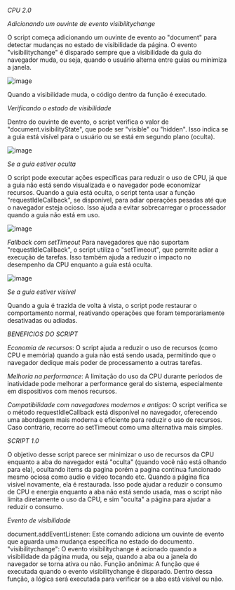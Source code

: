 

*CPU 2.0*

*Adicionando um ouvinte de evento visibilitychange*

O script começa adicionando um ouvinte de evento ao "document" para detectar mudanças no estado de visibilidade da página. O evento "visibilitychange" é disparado sempre que a visibilidade da guia do navegador muda, ou seja, quando o usuário alterna entre guias ou minimiza a janela.

![image](https://github.com/user-attachments/assets/16584ea7-d6c6-4214-8f5f-f5519a85e020)

Quando a visibilidade muda, o código dentro da função é executado.

*Verificando o estado de visibilidade*

Dentro do ouvinte de evento, o script verifica o valor de "document.visibilityState", que pode ser "visible" ou "hidden". Isso indica se a guia está visível para o usuário ou se está em segundo plano (oculta).

![image](https://github.com/user-attachments/assets/273ae2e4-a2e6-46c4-9a34-9189afbf040c)

*Se a guia estiver oculta*

O script pode executar ações específicas para reduzir o uso de CPU, já que a guia não está sendo visualizada e o navegador pode economizar recursos. Quando a guia está oculta, o script tenta usar a função "requestIdleCallback", se disponível, para adiar operações pesadas até que o navegador esteja ocioso. Isso ajuda a evitar sobrecarregar o processador quando a guia não está em uso.

![image](https://github.com/user-attachments/assets/f11b7b88-c600-4b64-a925-cda2279087aa)

*Fallback com setTimeout*
Para navegadores que não suportam "requestIdleCallback", o script utiliza o "setTimeout", que permite adiar a execução de tarefas. Isso também ajuda a reduzir o impacto no desempenho da CPU enquanto a guia está oculta.

![image](https://github.com/user-attachments/assets/cfdbe6ab-5568-4d23-888a-d77bc2bf0148)

*Se a guia estiver visível*

Quando a guia é trazida de volta à vista, o script pode restaurar o comportamento normal, reativando operações que foram temporariamente desativadas ou adiadas.

*BENEFICIOS DO SCRIPT*

*Economia de recursos*: 
O script ajuda a reduzir o uso de recursos (como CPU e memória) quando a guia não está sendo usada, permitindo que o navegador dedique mais poder de processamento a outras tarefas.

*Melhoria na performance*: 
A limitação do uso da CPU durante períodos de inatividade pode melhorar a performance geral do sistema, especialmente em dispositivos com menos recursos.

*Compatibilidade com navegadores modernos e antigos*: 
O script verifica se o método requestIdleCallback está disponível no navegador, oferecendo uma abordagem mais moderna e eficiente para reduzir o uso de recursos. Caso contrário, recorre ao setTimeout como uma alternativa mais simples.

*SCRIPT 1.0*

O objetivo desse script parece ser minimizar o uso de recursos da CPU enquanto a aba do navegador está "oculta" (quando você não está olhando para ela), ocultando items da pagina porém a pagina continua funcionado mesmo ociosa como audio e video tocando etc. Quando a página fica visível novamente, ela é restaurada. Isso pode ajudar a reduzir o consumo de CPU e energia enquanto a aba não está sendo usada, mas o script não limita diretamente o uso da CPU, e sim "oculta" a página para ajudar a reduzir o consumo.

*Evento de visibilidade*

document.addEventListener: Este comando adiciona um ouvinte de evento que aguarda uma mudança específica no estado do documento.
"visibilitychange": O evento visibilitychange é acionado quando a visibilidade da página muda, ou seja, quando a aba ou a janela do navegador se torna ativa ou não.
Função anônima: A função que é executada quando o evento visibilitychange é disparado. Dentro dessa função, a lógica será executada para verificar se a aba está visível ou não.


